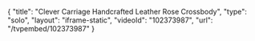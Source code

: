{
    "title": "Clever Carriage Handcrafted Leather Rose Crossbody",
    "type": "solo",
    "layout": "iframe-static",
    "videoId": "102373987",
    "url": "\/tvpembed\/102373987"
}